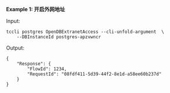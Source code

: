 **Example 1: 开启外网地址**



Input: 

```
tccli postgres OpenDBExtranetAccess --cli-unfold-argument  \
    --DBInstanceId postgres-apzvwncr
```

Output: 
```
{
    "Response": {
        "FlowId": 1234,
        "RequestId": "08fdf411-5d39-44f2-8e1d-a58ee60b237d"
    }
}
```

